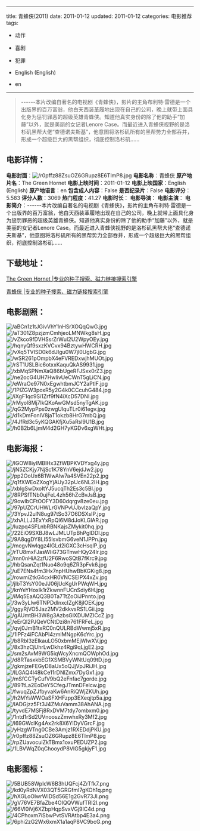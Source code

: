 
---
title: 青蜂侠(2011)
date: 2011-01-12
updated: 2011-01-12
categories: 电影推荐
tags:
- 动作
- 喜剧
- 犯罪

- English (English)
- en
---


> ------本片改编自著名的电视剧《青蜂侠》，影片的主角布利特·雷德是一个出版界的百万富翁，他白天西装革履地出现在自己的公司，晚上就带上面具化身为惩罚罪恶的超级英雄青蜂侠。知道他真实身份的除了他的助手“加藤”以外，就是美丽的女记者Lenore Case。而最近进入青蜂侠视野的是洛杉矶黑帮大佬“查德诺夫斯基”，他意图将洛杉矶所有的黑帮势力全部吞并，形成一个超级巨大的黑帮组织，彻底控制洛杉矶......

## **电影详情**：

**电影封面**：<img src="https://image.tmdb.org/t/p/w200/r0pffz88ZsuOZ6GRupz8E6TlmP8.jpg" alt="/r0pffz88ZsuOZ6GRupz8E6TlmP8.jpg" title="/r0pffz88ZsuOZ6GRupz8E6TlmP8.jpg">
**电影名称**：青蜂侠
**原产地片名**：The Green Hornet
**电影上映时间**：2011-01-12
**电影上映国家**：English (English)
**原产地语言**：en
**包含成人内容**：False
**是否纪录片**：False
**电影评分**：5.583
**评分人数**：3069
**热门程度**：41.27
**电影时长**：
**电影导演**：
**电影主演**：
**电影简介**：------本片改编自著名的电视剧《青蜂侠》，影片的主角布利特·雷德是一个出版界的百万富翁，他白天西装革履地出现在自己的公司，晚上就带上面具化身为惩罚罪恶的超级英雄青蜂侠。知道他真实身份的除了他的助手“加藤”以外，就是美丽的女记者Lenore Case。而最近进入青蜂侠视野的是洛杉矶黑帮大佬“查德诺夫斯基”，他意图将洛杉矶所有的黑帮势力全部吞并，形成一个超级巨大的黑帮组织，彻底控制洛杉矶......

## **下载地址**：
[The Green Hornet |专业的种子搜索、磁力链接搜索引擎](https://movie.amd794.com:2083/?search=The%20Green%20Hornet&ordering=&mode=match_phrase&page_size=10&page=1)

[青蜂侠 |专业的种子搜索、磁力链接搜索引擎](https://movie.amd794.com:2083/?search=%E9%9D%92%E8%9C%82%E4%BE%A0&ordering=&mode=match_phrase&page_size=10&page=1)
 

## **电影剧照**：
<img src="https://image.tmdb.org/t/p/original/aBCn1z1tJGivVhY1nHSrXOQqQwG.jpg" alt="/aBCn1z1tJGivVhY1nHSrXOQqQwG.jpg" title="/aBCn1z1tJGivVhY1nHSrXOQqQwG.jpg"><img src="https://image.tmdb.org/t/p/original/aT301Z8pzjzmCmhjeoLMNWkg8sH.jpg" alt="/aT301Z8pzjzmCmhjeoLMNWkg8sH.jpg" title="/aT301Z8pzjzmCmhjeoLMNWkg8sH.jpg"><img src="https://image.tmdb.org/t/p/original/vZkco9fDVHSsrZrWuI2U2WpyOEy.jpg" alt="/vZkco9fDVHSsrZrWuI2U2WpyOEy.jpg" title="/vZkco9fDVHSsrZrWuI2U2WpyOEy.jpg"><img src="https://image.tmdb.org/t/p/original/hqnyQf9sxzKVCvx94BztywHWCRH.jpg" alt="/hqnyQf9sxzKVCvx94BztywHWCRH.jpg" title="/hqnyQf9sxzKVCvx94BztywHWCRH.jpg"><img src="https://image.tmdb.org/t/p/original/vXq5TVISD0k6dJIgu0W7jl0UgbG.jpg" alt="/vXq5TVISD0k6dJIgu0W7jl0UgbG.jpg" title="/vXq5TVISD0k6dJIgu0W7jl0UgbG.jpg"><img src="https://image.tmdb.org/t/p/original/wSR261pOmpbX4eFVREDxwjhMUOt.jpg" alt="/wSR261pOmpbX4eFVREDxwjhMUOt.jpg" title="/wSR261pOmpbX4eFVREDxwjhMUOt.jpg"><img src="https://image.tmdb.org/t/p/original/rST1USLBic6otxxKaquQkAS9931.jpg" alt="/rST1USLBic6otxxKaquQkAS9931.jpg" title="/rST1USLBic6otxxKaquQkAS9931.jpg"><img src="https://image.tmdb.org/t/p/original/xbMqSPNmXaQ86bUgeRFJSxx0rZ3.jpg" alt="/xbMqSPNmXaQ86bUgeRFJSxx0rZ3.jpg" title="/xbMqSPNmXaQ86bUgeRFJSxx0rZ3.jpg"><img src="https://image.tmdb.org/t/p/original/ne2ocG4UH7HwIivUeCWnT5gLiCN.jpg" alt="/ne2ocG4UH7HwIivUeCWnT5gLiCN.jpg" title="/ne2ocG4UH7HwIivUeCWnT5gLiCN.jpg"><img src="https://image.tmdb.org/t/p/original/eWraOe97N0xEgwhtbmJCY2aPtlF.jpg" alt="/eWraOe97N0xEgwhtbmJCY2aPtlF.jpg" title="/eWraOe97N0xEgwhtbmJCY2aPtlF.jpg"><img src="https://image.tmdb.org/t/p/original/1PIZGW3poxR5y2G4k0CCcuhG484.jpg" alt="/1PIZGW3poxR5y2G4k0CCcuhG484.jpg" title="/1PIZGW3poxR5y2G4k0CCcuhG484.jpg"><img src="https://image.tmdb.org/t/p/original/iXgF1qc9Si1Zrf9fN4iXcD57DNI.jpg" alt="/iXgF1qc9Si1Zrf9fN4iXcD57DNI.jpg" title="/iXgF1qc9Si1Zrf9fN4iXcD57DNI.jpg"><img src="https://image.tmdb.org/t/p/original/rMyol8Mj7lkQKoAwGMsd5nyTgAK.jpg" alt="/rMyol8Mj7lkQKoAwGMsd5nyTgAK.jpg" title="/rMyol8Mj7lkQKoAwGMsd5nyTgAK.jpg"><img src="https://image.tmdb.org/t/p/original/qG2MypPps0zwgUlquTLr0i61egv.jpg" alt="/qG2MypPps0zwgUlquTLr0i61egv.jpg" title="/qG2MypPps0zwgUlquTLr0i61egv.jpg"><img src="https://image.tmdb.org/t/p/original/d1kDmFonIV8jaT1okzb8HrG7mbQ.jpg" alt="/d1kDmFonIV8jaT1okzb8HrG7mbQ.jpg" title="/d1kDmFonIV8jaT1okzb8HrG7mbQ.jpg"><img src="https://image.tmdb.org/t/p/original/4JfRd3c5yKQGAKfjXu5aRsl9U1B.jpg" alt="/4JfRd3c5yKQGAKfjXu5aRsl9U1B.jpg" title="/4JfRd3c5yKQGAKfjXu5aRsl9U1B.jpg"><img src="https://image.tmdb.org/t/p/original/h0B2b6LjmM4d2GH7yKGDv6xgWHt.jpg" alt="/h0B2b6LjmM4d2GH7yKGDv6xgWHt.jpg" title="/h0B2b6LjmM4d2GH7yKGDv6xgWHt.jpg">

## **电影海报**：
<img src="https://image.tmdb.org/t/p/original/lGOW8iyIMBlHx3ZfWBPKVDYxg4y.jpg" alt="/lGOW8iyIMBlHx3ZfWBPKVDYxg4y.jpg" title="/lGOW8iyIMBlHx3ZfWBPKVDYxg4y.jpg"><img src="https://image.tmdb.org/t/p/original/jN5ZCKjy7NjSc1K78YnV6ejdJw2.jpg" alt="/jN5ZCKjy7NjSc1K78YnV6ejdJw2.jpg" title="/jN5ZCKjy7NjSc1K78YnV6ejdJw2.jpg"><img src="https://image.tmdb.org/t/p/original/pp2OoUx6B1WwAlw7a4SVEn22p2.jpg" alt="/pp2OoUx6B1WwAlw7a4SVEn22p2.jpg" title="/pp2OoUx6B1WwAlw7a4SVEn22p2.jpg"><img src="https://image.tmdb.org/t/p/original/q1fXWEoZXogYjAUy32pUc6NL2IH.jpg" alt="/q1fXWEoZXogYjAUy32pUc6NL2IH.jpg" title="/q1fXWEoZXogYjAUy32pUc6NL2IH.jpg"><img src="https://image.tmdb.org/t/p/original/xblgSwDxoItYJ5ucqTh2Es3c5BI.jpg" alt="/xblgSwDxoItYJ5ucqTh2Es3c5BI.jpg" title="/xblgSwDxoItYJ5ucqTh2Es3c5BI.jpg"><img src="https://image.tmdb.org/t/p/original/8RPSfTNb0ujFeL4zh56hZcBvJsB.jpg" alt="/8RPSfTNb0ujFeL4zh56hZcBvJsB.jpg" title="/8RPSfTNb0ujFeL4zh56hZcBvJsB.jpg"><img src="https://image.tmdb.org/t/p/original/9owIbCFtOOFY3D60dqrgv8ze0eu.jpg" alt="/9owIbCFtOOFY3D60dqrgv8ze0eu.jpg" title="/9owIbCFtOOFY3D60dqrgv8ze0eu.jpg"><img src="https://image.tmdb.org/t/p/original/97pUZCrUHWLrGVNPvUJbvIzaQpY.jpg" alt="/97pUZCrUHWLrGVNPvUJbvIzaQpY.jpg" title="/97pUZCrUHWLrGVNPvUJbvIzaQpY.jpg"><img src="https://image.tmdb.org/t/p/original/3YpvJ2ulN8ug97tSo37O6DSXsIP.jpg" alt="/3YpvJ2ulN8ug97tSo37O6DSXsIP.jpg" title="/3YpvJ2ulN8ug97tSo37O6DSXsIP.jpg"><img src="https://image.tmdb.org/t/p/original/xhALLJ3ExYxRpQI6M8dJoKLGlAR.jpg" alt="/xhALLJ3ExYxRpQI6M8dJoKLGlAR.jpg" title="/xhALLJ3ExYxRpQI6M8dJoKLGlAR.jpg"><img src="https://image.tmdb.org/t/p/original/luzpq4SFLnbRBNKajsZMykit0hq.jpg" alt="/luzpq4SFLnbRBNKajsZMykit0hq.jpg" title="/luzpq4SFLnbRBNKajsZMykit0hq.jpg"><img src="https://image.tmdb.org/t/p/original/22EiO9SXBJ8wLJMLUTpBhPgIDDI.jpg" alt="/22EiO9SXBJ8wLJMLUTpBhPgIDDI.jpg" title="/22EiO9SXBJ8wLJMLUTpBhPgIDDI.jpg"><img src="https://image.tmdb.org/t/p/original/9A8qgDY8LI55IsvbmG6veN1JPPn.jpg" alt="/9A8qgDY8LI55IsvbmG6veN1JPPn.jpg" title="/9A8qgDY8LI55IsvbmG6veN1JPPn.jpg"><img src="https://image.tmdb.org/t/p/original/mcgvNwlqgz4lGLd2iGXC3cHsqlP.jpg" alt="/mcgvNwlqgz4lGLd2iGXC3cHsqlP.jpg" title="/mcgvNwlqgz4lGLd2iGXC3cHsqlP.jpg"><img src="https://image.tmdb.org/t/p/original/rTU8mxFJasWIiG73GTmwHQy24Ir.jpg" alt="/rTU8mxFJasWIiG73GTmwHQy24Ir.jpg" title="/rTU8mxFJasWIiG73GTmwHQy24Ir.jpg"><img src="https://image.tmdb.org/t/p/original/mn0nHiA2zfU2F6RwoSQtB7fKrc9.jpg" alt="/mn0nHiA2zfU2F6RwoSQtB7fKrc9.jpg" title="/mn0nHiA2zfU2F6RwoSQtB7fKrc9.jpg"><img src="https://image.tmdb.org/t/p/original/hbQsanZqt1Nuo48o9q6ZR3pFvk6.jpg" alt="/hbQsanZqt1Nuo48o9q6ZR3pFvk6.jpg" title="/hbQsanZqt1Nuo48o9q6ZR3pFvk6.jpg"><img src="https://image.tmdb.org/t/p/original/uE7ENs4fm3Hx7npHUhwBbKGKig8.jpg" alt="/uE7ENs4fm3Hx7npHUhwBbKGKig8.jpg" title="/uE7ENs4fm3Hx7npHUhwBbKGKig8.jpg"><img src="https://image.tmdb.org/t/p/original/rowmiZtkG4cxHR0VNCSEIPX4xZv.jpg" alt="/rowmiZtkG4cxHR0VNCSEIPX4xZv.jpg" title="/rowmiZtkG4cxHR0VNCSEIPX4xZv.jpg"><img src="https://image.tmdb.org/t/p/original/jlbT3YsY00eJJ06jUcKgUrPWqWH.jpg" alt="/jlbT3YsY00eJJ06jUcKgUrPWqWH.jpg" title="/jlbT3YsY00eJJ06jUcKgUrPWqWH.jpg"><img src="https://image.tmdb.org/t/p/original/knYeYHoxlk1rZkwnnFUCnSdiy6H.jpg" alt="/knYeYHoxlk1rZkwnnFUCnSdiy6H.jpg" title="/knYeYHoxlk1rZkwnnFUCnSdiy6H.jpg"><img src="https://image.tmdb.org/t/p/original/iMq5EaAQQ3B0Ta7TtZoOiJPnnto.jpg" alt="/iMq5EaAQQ3B0Ta7TtZoOiJPnnto.jpg" title="/iMq5EaAQQ3B0Ta7TtZoOiJPnnto.jpg"><img src="https://image.tmdb.org/t/p/original/3w3yLlw6TNPDdlnxcIZgK8jIOEK.jpg" alt="/3w3yLlw6TNPDdlnxcIZgK8jIOEK.jpg" title="/3w3yLlw6TNPDdlnxcIZgK8jIOEK.jpg"><img src="https://image.tmdb.org/t/p/original/ggyRjVO5Jaz2MV2dkkvsRS1LGii.jpg" alt="/ggyRjVO5Jaz2MV2dkkvsRS1LGii.jpg" title="/ggyRjVO5Jaz2MV2dkkvsRS1LGii.jpg"><img src="https://image.tmdb.org/t/p/original/gAUmtBH3W8g3AzbsGlXDUMZICcZ.jpg" alt="/gAUmtBH3W8g3AzbsGlXDUMZICcZ.jpg" title="/gAUmtBH3W8g3AzbsGlXDUMZICcZ.jpg"><img src="https://image.tmdb.org/t/p/original/eErQl2PJQeVCNtDzi8n761FRFeL.jpg" alt="/eErQl2PJQeVCNtDzi8n761FRFeL.jpg" title="/eErQl2PJQeVCNtDzi8n761FRFeL.jpg"><img src="https://image.tmdb.org/t/p/original/qvj0JmB1txRC0nQULRBdWwmj5xR.jpg" alt="/qvj0JmB1txRC0nQULRBdWwmj5xR.jpg" title="/qvj0JmB1txRC0nQULRBdWwmj5xR.jpg"><img src="https://image.tmdb.org/t/p/original/1IPFz4iFCAbPI4zmlMNgpK6cYrc.jpg" alt="/1IPFz4iFCAbPI4zmlMNgpK6cYrc.jpg" title="/1IPFz4iFCAbPI4zmlMNgpK6cYrc.jpg"><img src="https://image.tmdb.org/t/p/original/b8RbI3zEIkauLO50xbmMEjWlwXV.jpg" alt="/b8RbI3zEIkauLO50xbmMEjWlwXV.jpg" title="/b8RbI3zEIkauLO50xbmMEjWlwXV.jpg"><img src="https://image.tmdb.org/t/p/original/8x3hzCjUhrLwDkhz4Rgi9qLjgE2.jpg" alt="/8x3hzCjUhrLwDkhz4Rgi9qLjgE2.jpg" title="/8x3hzCjUhrLwDkhz4Rgi9qLjgE2.jpg"><img src="https://image.tmdb.org/t/p/original/sm2sAvM9WG5iqWcyXncmQOWphOd.jpg" alt="/sm2sAvM9WG5iqWcyXncmQOWphOd.jpg" title="/sm2sAvM9WG5iqWcyXncmQOWphOd.jpg"><img src="https://image.tmdb.org/t/p/original/d8RTasxkbEG1XSMBVyWNtUq09tD.jpg" alt="/d8RTasxkbEG1XSMBVyWNtUq09tD.jpg" title="/d8RTasxkbEG1XSMBVyWNtUq09tD.jpg"><img src="https://image.tmdb.org/t/p/original/gkmjzeFEGyD8aUx5oQJjVpJRiJH.jpg" alt="/gkmjzeFEGyD8aUx5oQJjVpJRiJH.jpg" title="/gkmjzeFEGyD8aUx5oQJjVpJRiJH.jpg"><img src="https://image.tmdb.org/t/p/original/lLGAQ4l48kCe11rDNlZmx7DyGx1.jpg" alt="/lLGAQ4l48kCe11rDNlZmx7DyGx1.jpg" title="/lLGAQ4l48kCe11rDNlZmx7DyGx1.jpg"><img src="https://image.tmdb.org/t/p/original/mSfCCTyCufV9bQ2eFnfac7gorde.jpg" alt="/mSfCCTyCufV9bQ2eFnfac7gorde.jpg" title="/mSfCCTyCufV9bQ2eFnfac7gorde.jpg"><img src="https://image.tmdb.org/t/p/original/89TtLa2EoDeY5CfegJTmnDFelcw.jpg" alt="/89TtLa2EoDeY5CfegJTmnDFelcw.jpg" title="/89TtLa2EoDeY5CfegJTmnDFelcw.jpg"><img src="https://image.tmdb.org/t/p/original/fwuqZpZJfbyvaKw6AnRiQWjZKUh.jpg" alt="/fwuqZpZJfbyvaKw6AnRiQWjZKUh.jpg" title="/fwuqZpZJfbyvaKw6AnRiQWjZKUh.jpg"><img src="https://image.tmdb.org/t/p/original/h2MYsWWOaSFXHFzpp3EXeqjtp5a.jpg" alt="/h2MYsWWOaSFXHFzpp3EXeqjtp5a.jpg" title="/h2MYsWWOaSFXHFzpp3EXeqjtp5a.jpg"><img src="https://image.tmdb.org/t/p/original/lADGjzz5Ft3J4ZMuVamm38AhANA.jpg" alt="/lADGjzz5Ft3J4ZMuVamm38AhANA.jpg" title="/lADGjzz5Ft3J4ZMuVamm38AhANA.jpg"><img src="https://image.tmdb.org/t/p/original/tyvdE7MSFj8RxDVM7tdy7ombxm0.jpg" alt="/tyvdE7MSFj8RxDVM7tdy7ombxm0.jpg" title="/tyvdE7MSFj8RxDVM7tdy7ombxm0.jpg"><img src="https://image.tmdb.org/t/p/original/1ntd1rSd2UVnooszZmwhxRy3Mf2.jpg" alt="/1ntd1rSd2UVnooszZmwhxRy3Mf2.jpg" title="/1ntd1rSd2UVnooszZmwhxRy3Mf2.jpg"><img src="https://image.tmdb.org/t/p/original/l69GWclKg4Ax2rk8X6YlDyVGrcF.jpg" alt="/l69GWclKg4Ax2rk8X6YlDyVGrcF.jpg" title="/l69GWclKg4Ax2rk8X6YlDyVGrcF.jpg"><img src="https://image.tmdb.org/t/p/original/yHzgWTng0CBe3Amjz1RXEDdjPKU.jpg" alt="/yHzgWTng0CBe3Amjz1RXEDdjPKU.jpg" title="/yHzgWTng0CBe3Amjz1RXEDdjPKU.jpg"><img src="https://image.tmdb.org/t/p/original/r0pffz88ZsuOZ6GRupz8E6TlmP8.jpg" alt="/r0pffz88ZsuOZ6GRupz8E6TlmP8.jpg" title="/r0pffz88ZsuOZ6GRupz8E6TlmP8.jpg"><img src="https://image.tmdb.org/t/p/original/rpZUavocuiZkTBmx1oxuPEDUZP2.jpg" alt="/rpZUavocuiZkTBmx1oxuPEDUZP2.jpg" title="/rpZUavocuiZkTBmx1oxuPEDUZP2.jpg"><img src="https://image.tmdb.org/t/p/original/1LBVWqZ0qChooydP8VIG5gkjyF1.jpg" alt="/1LBVWqZ0qChooydP8VIG5gkjyF1.jpg" title="/1LBVWqZ0qChooydP8VIG5gkjyF1.jpg">

## **电影图标**：
<img src="https://image.tmdb.org/t/p/original/5BUB58WpIcW6B3hUQFcj4ZrTfk7.png" alt="/5BUB58WpIcW6B3hUQFcj4ZrTfk7.png" title="/5BUB58WpIcW6B3hUQFcj4ZrTfk7.png"><img src="https://image.tmdb.org/t/p/original/kd0yRdNVX03QT5GRGfmI7gKOh1q.png" alt="/kd0yRdNVX03QT5GRGfmI7gKOh1q.png" title="/kd0yRdNVX03QT5GRGfmI7gKOh1q.png"><img src="https://image.tmdb.org/t/p/original/hXGLoOIwrWIDSd56E1g2GvR73JI.png" alt="/hXGLoOIwrWIDSd56E1g2GvR73JI.png" title="/hXGLoOIwrWIDSd56E1g2GvR73JI.png"><img src="https://image.tmdb.org/t/p/original/gV76VE7BfaZbe4OIQQVWufTRI2l.png" alt="/gV76VE7BfaZbe4OIQQVWufTRI2l.png" title="/gV76VE7BfaZbe4OIQQVWufTRI2l.png"><img src="https://image.tmdb.org/t/p/original/66Vl0iVj6XZbpHqpSvxVGj9IC4d.png" alt="/66Vl0iVj6XZbpHqpSvxVGj9IC4d.png" title="/66Vl0iVj6XZbpHqpSvxVGj9IC4d.png"><img src="https://image.tmdb.org/t/p/original/4CPhoxm7iSbwPvtSVRAtbp4E3a4.png" alt="/4CPhoxm7iSbwPvtSVRAtbp4E3a4.png" title="/4CPhoxm7iSbwPvtSVRAtbp4E3a4.png"><img src="https://image.tmdb.org/t/p/original/6phi2zG2Wx6xmX1a1aqP8VC9bcG.png" alt="/6phi2zG2Wx6xmX1a1aqP8VC9bcG.png" title="/6phi2zG2Wx6xmX1a1aqP8VC9bcG.png">
